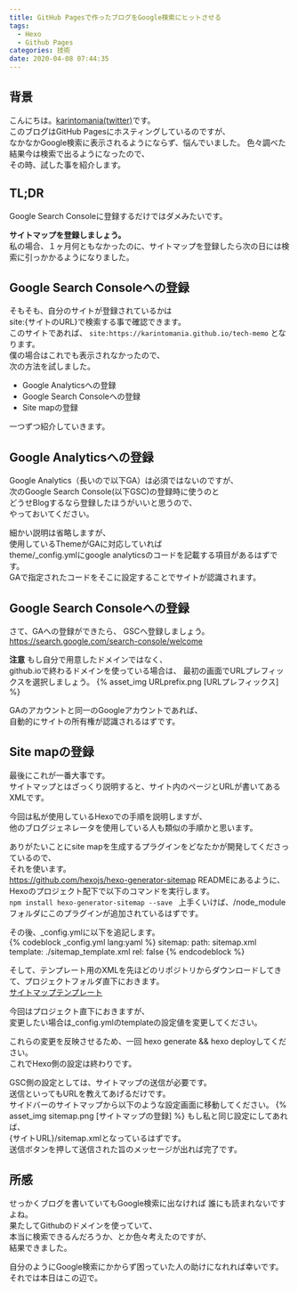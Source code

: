 ```yaml
---
title: GitHub Pagesで作ったブログをGoogle検索にヒットさせる
tags:
  - Hexo
  - Github Pages
categories: 技術
date: 2020-04-08 07:44:35
---
```



## 背景
こんにちは。[karintomania(twitter)](https://twitter.com/karintozuki)です。  
このブログはGitHub Pagesにホスティングしているのですが、  
なかなかGoogle検索に表示されるようにならず、悩んでいました。
色々調べた結果今は検索で出るようになったので、  
その時、試した事を紹介します。  


## TL;DR
Google Search Consoleに登録するだけではダメみたいです。  
<!-- more -->
**サイトマップを登録しましょう。**  
私の場合、１ヶ月何ともなかったのに、サイトマップを登録したら次の日には検索に引っかかるようになりました。  

## Google Search Consoleへの登録
そもそも、自分のサイトが登録されているかは  
site:{サイトのURL}で検索する事で確認できます。  
このサイトであれば、
`site:https://karintomania.github.io/tech-memo`
となります。  
僕の場合はこれでも表示されなかったので、  
次の方法を試しました。  
- Google Analyticsへの登録
- Google Search Consoleへの登録
- Site mapの登録

一つずつ紹介していきます。  

## Google Analyticsへの登録
Google Analytics（長いので以下GA）は必須ではないのですが、  
次のGoogle Search Console(以下GSC)の登録時に使うのと  
どうせBlogするなら登録したほうがいいと思うので、  
やっておいてください。  

細かい説明は省略しますが、  
使用しているThemeがGAに対応していれば  
theme/_config.ymlにgoogle analyticsのコードを記載する項目があるはずです。  
GAで指定されたコードをそこに設定することでサイトが認識されます。  

## Google Search Consoleへの登録
さて、GAへの登録ができたら、
GSCへ登録しましょう。  
https://search.google.com/search-console/welcome

**注意**
もし自分で用意したドメインではなく、  
github.ioで終わるドメインを使っている場合は、
最初の画面でURLプレフィックスを選択しましょう。
{% asset_img URLprefix.png [URLプレフィックス] %}

GAのアカウントと同一のGoogleアカウントであれば、  
自動的にサイトの所有権が認識されるはずです。  

## Site mapの登録
最後にこれが一番大事です。  
サイトマップとはざっくり説明すると、サイト内のページとURLが書いてあるXMLです。  


今回は私が使用しているHexoでの手順を説明しますが、  
他のブログジェネレータを使用している人も類似の手順かと思います。  


ありがたいことにsite mapを生成するプラグインをどなたかが開発してくださっているので、  
それを使います。  
https://github.com/hexojs/hexo-generator-sitemap
READMEにあるように、Hexoのプロジェクト配下で以下のコマンドを実行します。  
```npm install hexo-generator-sitemap --save ```
上手くいけば、/node_moduleフォルダにこのプラグインが追加されているはずです。  

その後、_config.ymlに以下を追記します。  
 {% codeblock _config.yml lang:yaml %}
sitemap:
    path: sitemap.xml
    template: ./sitemap_template.xml
    rel: false
 {% endcodeblock %}

そして、テンプレート用のXMLを先ほどのリポジトリからダウンロードしてきて、プロジェクトフォルダ直下におきます。  
[サイトマップテンプレート](https://github.com/hexojs/hexo-generator-sitemap/blob/master/sitemap.xml )


今回はプロジェクト直下におきますが、  
変更したい場合は_config.ymlのtemplateの設定値を変更してください。  


これらの変更を反映させるため、一回 hexo generate && hexo deployしてください。  
これでHexo側の設定は終わりです。　


GSC側の設定としては、サイトマップの送信が必要です。  
送信といってもURLを教えてあげるだけです。  
サイドバーのサイトマップから以下のような設定画面に移動してください。
{% asset_img sitemap.png [サイトマップの登録] %}
もし私と同じ設定にしてあれば、  
{サイトURL}/sitemap.xmlとなっているはずです。  
送信ボタンを押して送信された旨のメッセージが出れば完了です。

## 所感
せっかくブログを書いていてもGoogle検索に出なければ
誰にも読まれないですよね。  
果たしてGithubのドメインを使っていて、  
本当に検索できるんだろうか、とか色々考えたのですが、  
結果できました。  

自分のようにGoogle検索にかからず困っていた人の助けになれれば幸いです。  
それでは本日はこの辺で。  